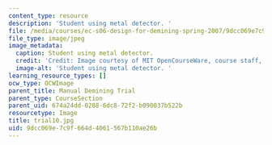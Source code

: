 ```yaml
---
content_type: resource
description: 'Student using metal detector. '
file: /media/courses/ec-s06-design-for-demining-spring-2007/9dcc069e7c9f664d4061567b110ae26b_trial10.jpg
file_type: image/jpeg
image_metadata:
  caption: Student using metal detector.
  credit: 'Credit: Image courtesy of MIT OpenCourseWare, course staff, and students.'
  image-alt: 'Student using metal detector. '
learning_resource_types: []
ocw_type: OCWImage
parent_title: Manual Demining Trial
parent_type: CourseSection
parent_uid: 674a24dd-0288-6dc8-72f2-b090037b522b
resourcetype: Image
title: trial10.jpg
uid: 9dcc069e-7c9f-664d-4061-567b110ae26b
---
```


